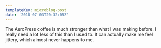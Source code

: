 ```yaml
---
templateKey: microblog-post
date: '2018-07-03T20:32:05Z'
---
```


The AeroPress coffee is much stronger than what I was making before. I really need a lot less of this than I used to. It can actually make me feel jittery, which almost never happens to me.

